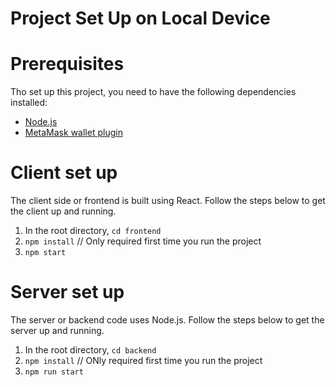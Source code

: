 # Project Set Up on Local Device

# Prerequisites
Tho set up this project, you need to have the following dependencies installed:
- [Node.js](https://nodejs.org/en/download)
- [MetaMask wallet plugin](https://metamask.io/download/)

# Client set up
The client side or frontend is built using React. Follow the steps below to get the client up and running.
1. In the root directory, `cd frontend`
2. `npm install` // Only required first time you run the project
3. `npm start`

# Server set up
The server or backend code uses Node.js. Follow the steps below to get the server up and running.
1. In the root directory, `cd backend`
2. `npm install` // ONly required first time you run the project
3. `npm run start`

